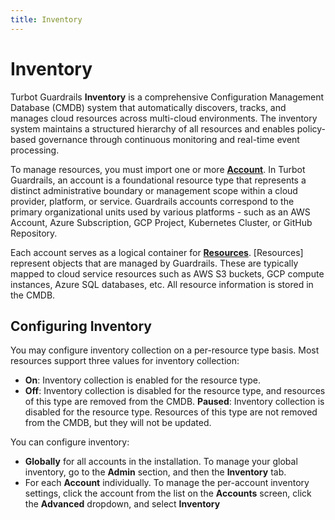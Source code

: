 ```yaml
---
title: Inventory
---
```


# Inventory

Turbot Guardrails **Inventory** is a comprehensive Configuration Management Database (CMDB) system that automatically discovers, tracks, and manages cloud resources across multi-cloud environments. The inventory system maintains a structured hierarchy of all resources and enables policy-based governance through continuous monitoring and real-time event processing.

To manage resources, you must import one or more [**Account**](/guardrails/docs/artemis/inventory/accounts). In Turbot Guardrails, an account is a foundational resource type that represents a distinct administrative boundary or management scope within a cloud provider, platform, or service.  Guardrails accounts correspond to the primary organizational units used by various platforms - such as an AWS Account, Azure Subscription, GCP Project, Kubernetes Cluster, or GitHub Repository. 

Each account serves as a logical container for [**Resources**](/guardrails/docs/artemis/inventory/resources).  [Resources] represent objects that are managed by Guardrails. These are typically mapped to cloud service resources such as AWS S3 buckets, GCP compute instances, Azure SQL databases, etc.  All resource information is stored in the CMDB.



## Configuring Inventory

You may configure inventory collection on a per-resource type basis.  Most resources support three values for inventory collection: 
- **On**: Inventory collection is enabled for the resource type.
- **Off**: Inventory collection is disabled for the resource type, and resources of this type are removed from the CMDB.
**Paused**: Inventory collection is disabled for the resource type. Resources of this type are not removed from the CMDB, but they will not be updated.

You can configure inventory:
- **Globally** for all accounts in the installation.  To manage your global inventory, go to the **Admin** section, and then the **Inventory** tab.
- For each **Account** individually.  To manage the per-account inventory settings, click the account from the list on the **Accounts** screen, click the **Advanced** dropdown, and select **Inventory**


<!--
## Resource Hierarchy

All resources in Guardrails are arranged into a hierarchical structure with three main tiers:

### 1. Turbot Root
- **Purpose**: Root node of the entire hierarchy
- **Function**: All other resources are descendants of this node
- **Usage**: Target for various controls and policies used by the Guardrails system

### 2. Folders
Folders provide high-level organization of resources and support common organizational models:

| Model Type | Examples |
|------------|----------|
| Business Unit | R&D, Commercial, Admin |
| Compliance | GxP production, GxP Development, PCI, Commercial |
| Environment | Development, Testing, Production |

**Key Folder Characteristics**:
- Can be renamed and moved
- Limited to single inheritance only
- Should match control, business, and permission requirements
- Can be managed using the Turbot Guardrails Terraform Provider

### 3. Discoverable Resources
The vast majority of resources representing objects from:
- Cloud providers (AWS, Azure, GCP)
- Operating systems
- SaaS tools
- Virtually any external system

All discovered resources are added to the Guardrails Resource Hierarchy according to their Mod definitions.

## Resource Types & Categories

### Resource Types
Every resource is an instance of a Resource Type that defines:
- Properties belonging to the resource
- Policies that apply to it
- Hierarchical relationships

**Example Structure**:
```
AWS > S3 > Bucket
├── Properties: bucket name, region, encryption, etc.
└── Policies: AWS > S3 > Bucket > Approved
```

Resource types follow a hierarchy separate from the resource instance hierarchy (e.g., `AWS > S3 > Bucket` is a child of the `AWS > S3` resource type).

### Resource Categories
Resource Categories provide vendor-agnostic categorization across different cloud providers:

| Cloud Provider Resources | Category |
|---------------------------|----------|
| AWS > S3 > Bucket | Storage > Object |
| Azure > Storage > Storage Account | Storage > Object |
| GCP > Storage > Bucket | Storage > Object |

Categories are primarily used for:
- Cross-cloud reporting
- Data aggregation and filtering
- Vendor-neutral policy application

## Discovery Mechanism

Discovery is Guardrails' automated method for finding and cataloging infrastructure resources. The system uses a three-part approach:

### 1. Discovery Controls
- Each resource type registers a Discovery control on its parent type
- Parent resources are responsible for creating their children
- Example: `AWS > SQS > Queue` defines `AWS > SQS > Queue > Discovery` with target `AWS > Region`

### 2. CMDB Controls  
- Each resource type registers a CMDB control on itself
- Resources manage their own detailed information updates
- Example: `AWS > SQS > Queue > CMDB` targets `AWS > SQS > Queue` resources

### 3. Real-time Event Processing
- Handles create, update, and delete events in real-time
- Immediate CMDB operations trigger detailed API queries
- Eliminates polling delays for resource changes

**Event Processing Flow**:
```
Event Received → CMDB Upsert/Delete → Detailed API Query → Resource Update
```
-->
